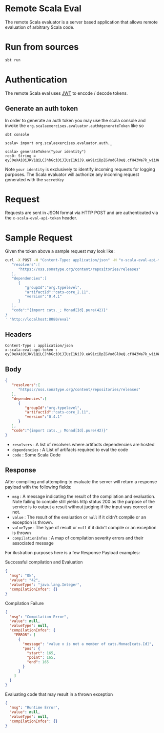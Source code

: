 # Remote Scala Eval

The remote Scala evaluator is a server based application that
allows remote evaluation of arbitrary Scala code.

# Run from sources

```bash
sbt run
```

# Authentication

The remote Scala eval uses [JWT](https://jwt.io/) to encode / decode tokens.

## Generate an auth token

In order to generate an auth token you may use the scala console and invoke
the `org.scalaexercises.evaluator.auth#generateToken` like so

```
sbt console

scala> import org.scalaexercises.evaluator.auth._

scala> generateToken("your identity")
res0: String = eyJ0eXAiOiJKV1QiLCJhbGciOiJIUzI1NiJ9.eW91ciBpZGVudGl0eQ.cfH43Wa7k_w1i0W2pQhV1k21t2JqER9lw5EpJcENRMI
```

Note `your identity` is exclusively to identify incoming requests for logging purposes.
The Scala evaluator will authorize any incoming request generated with the `secretKey`

# Request

Requests are sent in JSON format via HTTP POST and are authenticated via the `x-scala-eval-api-token` header.

# Sample Request

Given the token above a sample request may look like:

```bash
curl -X POST -H "Content-Type: application/json" -H "x-scala-eval-api-token: eyJ0eXAiOiJKV1QiLCJhbGciOiJIUzI1NiJ9.eW91ciBpZGVudGl0eQ.cfH43Wa7k_w1i0W2pQhV1k21t2JqER9lw5EpJcENRMI" -d '{  
   "resolvers":[  
      "https://oss.sonatype.org/content/repositories/releases"
   ],
   "dependencies":[  
      {  
         "groupId":"org.typelevel",
         "artifactId":"cats-core_2.11",
         "version":"0.4.1"
      }
   ],
   "code":"{import cats._; Monad[Id].pure(42)}"
}
' "http://localhost:8080/eval"
```

## Headers

```
Content-Type : application/json
x-scala-eval-api-token : eyJ0eXAiOiJKV1QiLCJhbGciOiJIUzI1NiJ9.eW91ciBpZGVudGl0eQ.cfH43Wa7k_w1i0W2pQhV1k21t2JqER9lw5EpJcENRMI 
```

## Body

```json
{  
   "resolvers":[  
      "https://oss.sonatype.org/content/repositories/releases"
   ],
   "dependencies":[  
      {  
         "groupId":"org.typelevel",
         "artifactId":"cats-core_2.11",
         "version":"0.4.1"
      }
   ],
   "code":"{import cats._; Monad[Id].pure(42)}"
}
```

- `resolvers` : A list of resolvers where artifacts dependencies are hosted
- `dependencies` : A List of artifacts required to eval the code
- `code` : Some Scala Code

## Response

After compiling and attempting to evaluate the server will return a response payload with the following fields:

- `msg` : A message indicating the result of the compilation and evaluation. Note failing to compile still yields http status 200 as the purpose of the service is to output a result without judging if the input was correct or not.	
- `value` : The result of the evaluation or `null` if it didn't compile or an exception is thrown.
- `valueType` : The type of result or `null` if it didn't compile or an exception is thrown
- `compilationInfos` : A map of compilation severity errors and their associated message

For ilustration purposes here is a few Response Payload examples:

Successful compilation and Evaluation

```json
{
  "msg": "Ok",
  "value": "42",
  "valueType": "java.lang.Integer",
  "compilationInfos": {}
}
```

Compilation Failure

```json
{
  "msg": "Compilation Error",
  "value": null,
  "valueType": null,
  "compilationInfos": {
    "ERROR": [
      {
        "message": "value x is not a member of cats.Monad[cats.Id]",
        "pos": {
          "start": 165,
          "point": 165,
          "end": 165
        }
      }
    ]
  }
}
```

Evaluating code that may result in a thrown exception

```json
{
  "msg": "Runtime Error",
  "value": null,
  "valueType": null,
  "compilationInfos": {}
}
```


